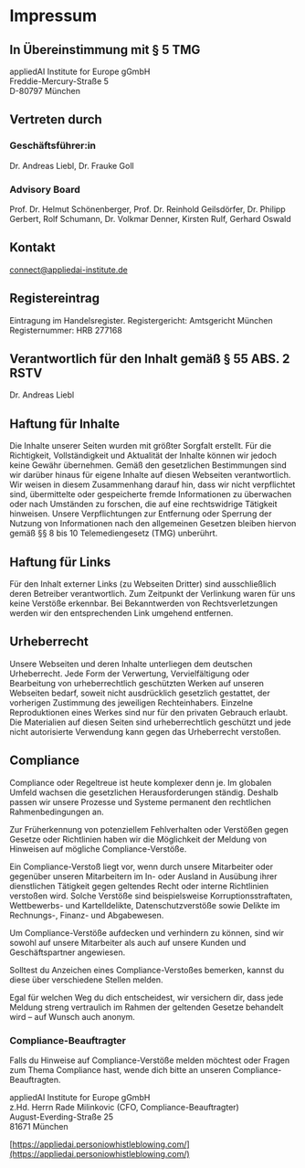 # Impressum

## In Übereinstimmung mit § 5 TMG

appliedAI Institute for Europe gGmbH<br />
Freddie-Mercury-Straße 5<br />
D-80797 München<br />

## Vertreten durch

### Geschäftsführer:in

Dr. Andreas Liebl, Dr. Frauke Goll

### Advisory Board

Prof. Dr. Helmut Schönenberger, Prof. Dr. Reinhold Geilsdörfer, Dr. Philipp Gerbert, Rolf Schumann, Dr. Volkmar Denner, Kirsten Rulf, Gerhard Oswald

## Kontakt
[connect@appliedai-institute.de](mailto:connect@appliedai-institute.de)

## Registereintrag
Eintragung im Handelsregister.
Registergericht: Amtsgericht München
Registernummer: HRB 277168

## Verantwortlich für den Inhalt gemäß § 55 ABS. 2 RSTV

Dr. Andreas Liebl

## Haftung für Inhalte

Die Inhalte unserer Seiten wurden mit größter Sorgfalt erstellt. Für die Richtigkeit, Vollständigkeit und Aktualität der Inhalte können wir jedoch keine Gewähr übernehmen. Gemäß den gesetzlichen Bestimmungen sind wir darüber hinaus für eigene Inhalte auf diesen Webseiten verantwortlich. Wir weisen in diesem Zusammenhang darauf hin, dass wir nicht verpflichtet sind, übermittelte oder gespeicherte fremde Informationen zu überwachen oder nach Umständen zu forschen, die auf eine rechtswidrige Tätigkeit hinweisen. Unsere Verpflichtungen zur Entfernung oder Sperrung der Nutzung von Informationen nach den allgemeinen Gesetzen bleiben hiervon gemäß §§ 8 bis 10 Telemediengesetz (TMG) unberührt.

## Haftung für Links
Für den Inhalt externer Links (zu Webseiten Dritter) sind ausschließlich deren Betreiber verantwortlich. Zum Zeitpunkt der Verlinkung waren für uns keine Verstöße erkennbar. Bei Bekanntwerden von Rechtsverletzungen werden wir den entsprechenden Link umgehend entfernen.

## Urheberrecht
Unsere Webseiten und deren Inhalte unterliegen dem deutschen Urheberrecht. Jede Form der Verwertung, Vervielfältigung oder Bearbeitung von urheberrechtlich geschützten Werken auf unseren Webseiten bedarf, soweit nicht ausdrücklich gesetzlich gestattet, der vorherigen Zustimmung des jeweiligen Rechteinhabers. Einzelne Reproduktionen eines Werkes sind nur für den privaten Gebrauch erlaubt. Die Materialien auf diesen Seiten sind urheberrechtlich geschützt und jede nicht autorisierte Verwendung kann gegen das Urheberrecht verstoßen.

## Compliance

Compliance oder Regeltreue ist heute komplexer denn je. Im globalen Umfeld wachsen die gesetzlichen Herausforderungen ständig. Deshalb passen wir unsere Prozesse und Systeme permanent den rechtlichen Rahmenbedingungen an.

Zur Früherkennung von potenziellem Fehlverhalten oder Verstößen gegen Gesetze oder Richtlinien haben wir die Möglichkeit der Meldung von Hinweisen auf mögliche Compliance-Verstöße.

Ein Compliance-Verstoß liegt vor, wenn durch unsere Mitarbeiter oder gegenüber unseren Mitarbeitern im In- oder Ausland in Ausübung ihrer dienstlichen Tätigkeit gegen geltendes Recht oder interne Richtlinien verstoßen wird. Solche Verstöße sind beispielsweise Korruptionsstraftaten, Wettbewerbs- und Kartelldelikte, Datenschutzverstöße sowie Delikte im Rechnungs-, Finanz- und Abgabewesen.

Um Compliance-Verstöße aufdecken und verhindern zu können, sind wir sowohl auf unsere Mitarbeiter als auch auf unsere Kunden und Geschäftspartner angewiesen.

Solltest du Anzeichen eines Compliance-Verstoßes bemerken, kannst du diese über verschiedene Stellen melden.

Egal für welchen Weg du dich entscheidest, wir versichern dir, dass jede Meldung streng vertraulich im Rahmen der geltenden Gesetze behandelt wird – auf Wunsch auch anonym.

### Compliance-Beauftragter

Falls du Hinweise auf Compliance-Verstöße melden möchtest oder Fragen zum Thema Compliance hast, wende dich bitte an unseren Compliance-Beauftragten.

appliedAI Institute for Europe gGmbH<br />
z.Hd. Herrn Rade Milinkovic (CFO, Compliance-Beauftragter)<br />
August-Everding-Straße 25<br />
81671 München<br />

[https://appliedai.personiowhistleblowing.com/](https://appliedai.personiowhistleblowing.com/)
